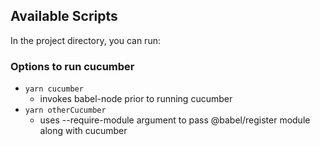 ## Available Scripts

In the project directory, you can run:

### Options to run cucumber
- `yarn cucumber`
    - invokes babel-node prior to running cucumber
- `yarn otherCucumber`
    - uses --require-module argument to pass @babel/register module along with cucumber